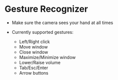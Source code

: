 # Gesture Recognizer

- Make sure the camera sees your hand at all times <br>

- Currently supported gestures:
   - Left/Right click
   - Move window
   - Close window
   - Maximize/Minimize window
   - Lower/Raise volume
   - Tab/Esc/Enter
   - Arrow buttons
